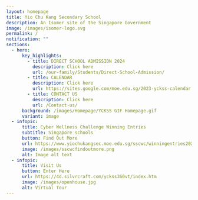 ```yaml
---
layout: homepage
title: Yio Chu Kang Secondary School
description: An Isomer site of the Singapore Government
image: /images/isomer-logo.svg
permalink: /
notification: ""
sections:
  - hero:
      key_highlights:
        - title: DIRECT SCHOOL ADMISSION 2024
          description: Click here
          url: /our-family/Students/Direct-School-Admission/
        - title: CALENDAR
          description: Click here
          url: https://sites.google.com/moe.edu.sg/2023-yckss-calendar
        - title: CONTACT US
          description: Click here
          url: /Contact-us/
      background: /images/Homepage/YCKSS GIF Homepage.gif
      variant: image
  - infopic:
      title: Cyber Wellness Challenge Winning Entries
      subtitle: Singapore schools
      button: Find Out More
      url: https://www.yiochukangsec.moe.edu.sg/sscwc/winningentries2023/
      image: /images/sscwcfindoutmore.png
      alt: Image alt text
  - infopic:
      title: Visit Us
      button: Enter Here
      url: https://4d.silvrcraft.com/yckss360vt/index.htm
      image: /images/openhouse.jpg
      alt: Virtual Tour
---
```

